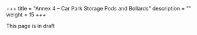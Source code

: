 +++
title = "Annex 4 – Car Park Storage Pods and Bollards"
description = ""
weight = 15
+++

This page is in draft